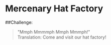# Mercenary Hat Factory
##Challenge:
>"Mmph Mmmmph Mmph Mmmph!"  
>Translation: Come and visit our hat factory!



